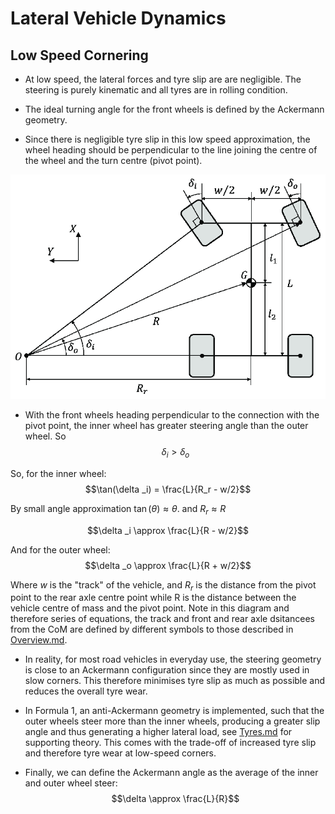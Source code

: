 # Lateral Vehicle Dynamics

## Low Speed Cornering

- At low speed, the lateral forces and tyre slip are are negligible. The steering is purely kinematic and all tyres are in rolling condition.

- The ideal turning angle for the front wheels is defined by the Ackermann geometry.

- Since there is negligible tyre slip in this low speed approximation, the wheel heading should be perpendicular to the line joining the centre of the wheel and the turn centre (pivot point).

![Ackermann Geometry](./Images/Ackermann-Steering-Geometry.png)

- With the front wheels heading perpendicular to the connection with the pivot point, the inner wheel has greater steering angle than the outer wheel. So $$\delta _i > \delta _o$$

So, for the inner wheel: 
$$\tan(\delta _i) = \frac{L}{R_r - w/2}$$

By small angle approximation $\tan(\theta) \approx \theta.$ and $R_r \approx R$

$$\delta _i \approx \frac{L}{R - w/2}$$

And for the outer wheel: $$\delta _o \approx \frac{L}{R + w/2}$$

Where $w$ is the "track" of the vehicle, and $R_r$ is the distance from the pivot point to the rear axle centre point while R is the distance between the vehicle centre of mass and the pivot point. Note in this diagram and therefore series of equations, the track and front and rear axle dsitancees from the CoM are defined by different symbols to those described in [Overview.md](./Overview.md#coordinate-definitions).

- In reality, for most road vehicles in everyday use, the steering geometry is close to an Ackermann configuration since they are mostly used in slow corners. This therefore minimises tyre slip as much as possible and reduces the overall tyre wear.

- In Formula 1, an anti-Ackermann geometry is implemented, such that the outer wheels steer more than the inner wheels, producing a greater slip angle and thus generating a higher lateral load, see [Tyres.md](./Tyres.md#lateral-dynamics) for supporting theory. This comes with the trade-off of increased tyre slip and therefore tyre wear at low-speed corners.

- Finally, we can define the Ackermann angle as the average of the inner and outer wheel steer: $$\delta \approx \frac{L}{R}$$

